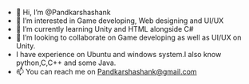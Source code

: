 - 👋 Hi, I’m @Pandkarshashank
- 👀 I’m interested in Game developing, Web designing and UI/UX
- 🌱 I’m currently learning Unity and HTML alongside C#
- 💞️ I’m looking to collaborate on Game developing as well as UI/UX on Unity.
- I have experience on Ubuntu and windows system.I also know python,C,C++ and some Java.
- 📫 You can reach me on Pandkarshashank@gmail.com

<!---
Pandkarshashank/Pandkarshashank is a ✨ special ✨ repository because its `README.md` (this file) appears on your GitHub profile.
You can click the Preview link to take a look at your changes.
--->
